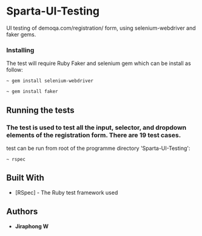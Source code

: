# Sparta-UI-Testing
UI testing of demoqa.com/registration/ form, using selenium-webdriver and faker gems.

### Installing

The test will require Ruby Faker and selenium gem which can be install as follow:

```
~ gem install selenium-webdriver
```
```
~ gem install faker
```


## Running the tests

### The test is used to test all the input, selector, and dropdown elements of the registration form. There are 19 test cases.

test can be run from root of the programme directory
'Sparta-UI-Testing':

```
~ rspec
```


## Built With

* [RSpec] - The Ruby test framework used


## Authors

* **Jiraphong W**
